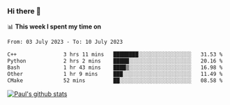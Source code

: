 ### Hi there 👋

📊 **This week I spent my time on**
<!--START_SECTION:waka-->

```txt
From: 03 July 2023 - To: 10 July 2023

C++               3 hrs 11 mins   ████████░░░░░░░░░░░░░░░░░   31.53 %
Python            2 hrs 2 mins    █████░░░░░░░░░░░░░░░░░░░░   20.16 %
Bash              1 hr 43 mins    ████▒░░░░░░░░░░░░░░░░░░░░   16.98 %
Other             1 hr 9 mins     ███░░░░░░░░░░░░░░░░░░░░░░   11.49 %
CMake             52 mins         ██░░░░░░░░░░░░░░░░░░░░░░░   08.58 %
```

<!--END_SECTION:waka-->


[![Paul's github stats](https://github-readme-stats.vercel.app/api?username=mickeyouyou&theme=dracula&show_icons=true)](https://github.com/anuraghazra/github-readme-stats)
